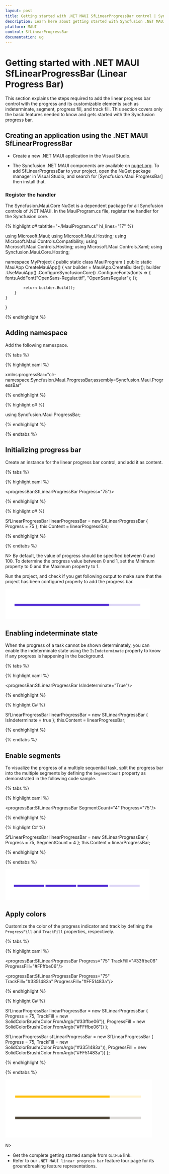 ```yaml
---
layout: post
title: Getting started with .NET MAUI SfLinearProgressBar control | Syncfusion
description: Learn here about getting started with Syncfusion .NET MAUI SfLinearProgressBar (Progress Bar) control, its elements and more.
platform: MAUI
control: SfLinearProgressBar
documentation: ug
---
```


# Getting started with .NET MAUI SfLinearProgressBar (Linear Progress Bar)

This section explains the steps required to add the linear progress bar control with the progress and its customizable elements such as indeterminate, segment, progress fill, and track fill. This section covers only the basic features needed to know and gets started with the Syncfusion progress bar.

## Creating an application using the .NET MAUI SfLinearProgressBar

* Create a new .NET MAUI application in the Visual Studio.

* The Syncfusion .NET MAUI components are available on [nuget.org](https://www.nuget.org/). To add SfLinearProgressBar to your project, open the NuGet package manager in Visual Studio, and search for [Syncfusion.Maui.ProgressBar] then install that.

### Register the handler

The Syncfusion.Maui.Core NuGet is a dependent package for all Syncfusion controls of .NET MAUI. In the MauiProgram.cs file, register the handler for the Syncfusion core.

{% highlight c# tabtitle="~/MauiProgram.cs" hl_lines="17" %}

using Microsoft.Maui;
using Microsoft.Maui.Hosting;
using Microsoft.Maui.Controls.Compatibility;
using Microsoft.Maui.Controls.Hosting;
using Microsoft.Maui.Controls.Xaml;
using Syncfusion.Maui.Core.Hosting;

namespace MyProject
{
    public static class MauiProgram
    {
        public static MauiApp CreateMauiApp()
        {
            var builder = MauiApp.CreateBuilder();
            builder
            .UseMauiApp<App>()
            .ConfigureSyncfusionCore()
            .ConfigureFonts(fonts =>
            {
                fonts.AddFont("OpenSans-Regular.ttf", "OpenSansRegular");
            });

            return builder.Build();
        }
    }
}

{% endhighlight %}

## Adding namespace

Add the following namespace.

{% tabs %}

{% highlight xaml %}

xmlns:progressBar="clr-namespace:Syncfusion.Maui.ProgressBar;assembly=Syncfusion.Maui.ProgressBar"

{% endhighlight %}

{% highlight c# %}

using Syncfusion.Maui.ProgressBar;

{% endhighlight %}

{% endtabs %}

## Initializing progress bar

Create an instance for the linear progress bar control, and add it as content.

{% tabs %}

{% highlight xaml %}

<progressBar:SfLinearProgressBar Progress="75"/>

{% endhighlight %}

{% highlight c# %}

SfLinearProgressBar linearProgressBar = new SfLinearProgressBar { Progress = 75 };
this.Content = linearProgressBar;

{% endhighlight %}

{% endtabs %}

N> By default, the value of progress should be specified between 0 and 100. To determine the progress value between 0 and 1, set the Minimum property to 0 and the Maximum property to 1.

Run the project, and check if you get following output to make sure that the project has been configured properly to add the progress bar.

![.NET MAUI linear progress bar](images/getting-started/progress-bar.png)

## Enabling indeterminate state

When the progress of a task cannot be shown determinately, you can enable the indeterminate state using the `IsIndeterminate` property to know if any progress is happening in the background.

{% tabs %} 

{% highlight xaml %} 

<progressBar:SfLinearProgressBar IsIndeterminate="True"/>

{% endhighlight %}

{% highlight C# %} 

SfLinearProgressBar linearProgressBar = new SfLinearProgressBar { IsIndeterminate = true };
this.Content = linearProgressBar;

{% endhighlight %}

{% endtabs %} 

## Enable segments

To visualize the progress of a multiple sequential task, split the progress bar into the multiple segments by defining the `SegmentCount` property as demonstrated in the following code sample.

{% tabs %} 

{% highlight xaml %} 

<progressBar:SfLinearProgressBar SegmentCount="4" Progress="75"/>

{% endhighlight %}

{% highlight C# %} 

SfLinearProgressBar linearProgressBar = new SfLinearProgressBar { Progress = 75, SegmentCount = 4 };
this.Content = linearProgressBar;

{% endhighlight %}

{% endtabs %}

![.NET MAUI linear progress bar visualized with multiple sequential task](images/getting-started/segment.png)

## Apply colors

Customize the color of the progress indicator and track by defining the `ProgressFill` and `TrackFill` properties, respectively.

{% tabs %} 

{% highlight xaml %} 

<progressBar:SfLinearProgressBar Progress="75" 
                                 TrackFill="#33ffbe06" 
                                 ProgressFill="#FFffbe06"/>

<progressBar:SfLinearProgressBar Progress="75"  
                                 TrackFill="#3351483a" 
                                 ProgressFill="#FF51483a"/>

{% endhighlight %}

{% highlight C# %} 

SfLinearProgressBar linearProgressBar = new SfLinearProgressBar
{
    Progress = 75, 
    TrackFill = new SolidColorBrush(Color.FromArgb("#33ffbe06")), 
    ProgressFill = new SolidColorBrush(Color.FromArgb("#FFffbe06"))
};

SfLinearProgressBar sfLinearProgressBar = new SfLinearProgressBar
{
    Progress = 75, 
    TrackFill = new SolidColorBrush(Color.FromArgb("#3351483a")), 
    ProgressFill = new SolidColorBrush(Color.FromArgb("#FF51483a"))
};

{% endhighlight %}

{% endtabs %} 

![.NET MAUI linear progress bar with customized colors](images/getting-started/style.png)

N> 
* Get the complete getting started sample from `GitHub` link.
* Refer to our `.NET MAUI linear progress bar` feature tour page for its groundbreaking feature representations.